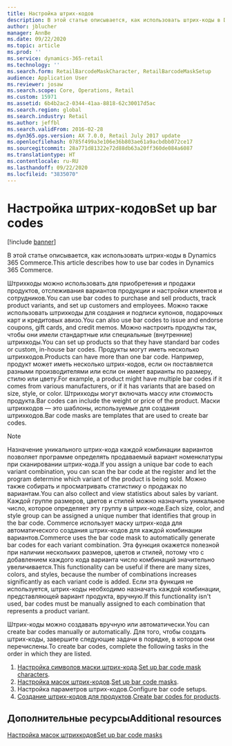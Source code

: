 ```yaml
---
title: Настройка штрих-кодов
description: В этой статье описывается, как использовать штрих-коды в Dynamics 365 Commerce.
author: jblucher
manager: AnnBe
ms.date: 09/22/2020
ms.topic: article
ms.prod: ''
ms.service: dynamics-365-retail
ms.technology: ''
ms.search.form: RetailBarcodeMaskCharacter, RetailBarcodeMaskSetup
audience: Application User
ms.reviewer: josaw
ms.search.scope: Core, Operations, Retail
ms.custom: 15971
ms.assetid: 6b4b2ac2-0344-41aa-8818-62c30017d5ac
ms.search.region: global
ms.search.industry: Retail
ms.author: jeffbl
ms.search.validFrom: 2016-02-28
ms.dyn365.ops.version: AX 7.0.0, Retail July 2017 update
ms.openlocfilehash: 0785f499a3e106e36b803ae61a9acbdbb072ce17
ms.sourcegitcommit: 28a771d81322e72d88db63a20ff360de084a6087
ms.translationtype: HT
ms.contentlocale: ru-RU
ms.lasthandoff: 09/22/2020
ms.locfileid: "3835070"
---
```

# <a name="set-up-bar-codes"></a><span data-ttu-id="e634c-103">Настройка штрих-кодов</span><span class="sxs-lookup"><span data-stu-id="e634c-103">Set up bar codes</span></span>

[!include [banner](includes/banner.md)]

<span data-ttu-id="e634c-104">В этой статье описывается, как использовать штрих-коды в Dynamics 365 Commerce.</span><span class="sxs-lookup"><span data-stu-id="e634c-104">This article describes how to use bar codes in Dynamics 365 Commerce.</span></span>

<span data-ttu-id="e634c-105">Штрихкоды можно использовать для приобретения и продажи продуктов, отслеживания вариантов продукции и настройки клиентов и сотрудников.</span><span class="sxs-lookup"><span data-stu-id="e634c-105">You can use bar codes to purchase and sell products, track product variants, and set up customers and employees.</span></span> <span data-ttu-id="e634c-106">Можно также использовать штрихкоды для создания и подписи купонов, подарочных карт и кредитовых авизо.</span><span class="sxs-lookup"><span data-stu-id="e634c-106">You can also use bar codes to issue and endorse coupons, gift cards, and credit memos.</span></span> <span data-ttu-id="e634c-107">Можно настроить продукты так, чтобы они имели стандартные или специальные (внутренние) штрихкоды.</span><span class="sxs-lookup"><span data-stu-id="e634c-107">You can set up products so that they have standard bar codes or custom, in-house bar codes.</span></span> <span data-ttu-id="e634c-108">Продукты могут иметь несколько штрихкодов.</span><span class="sxs-lookup"><span data-stu-id="e634c-108">Products can have more than one bar code.</span></span> <span data-ttu-id="e634c-109">Например, продукт может иметь несколько штрих-кодов, если он поставляется разными производителями или если он имеет варианты по размеру, стилю или цвету.</span><span class="sxs-lookup"><span data-stu-id="e634c-109">For example, a product might have multiple bar codes if it comes from various manufacturers, or if it has variants that are based on size, style, or color.</span></span> <span data-ttu-id="e634c-110">Штрихкоды могут включать массу или стоимость продукта.</span><span class="sxs-lookup"><span data-stu-id="e634c-110">Bar codes can include the weight or price of the product.</span></span> <span data-ttu-id="e634c-111">Маски штрихкодов — это шаблоны, используемые для создания штрихкодов.</span><span class="sxs-lookup"><span data-stu-id="e634c-111">Bar code masks are templates that are used to create bar codes.</span></span>

> [!NOTE]
> <span data-ttu-id="e634c-112">Назначение уникального штрих-кода каждой комбинации вариантов позволяет программе определять продаваемый вариант номенклатуры при сканировании штрих-кода.</span><span class="sxs-lookup"><span data-stu-id="e634c-112">If you assign a unique bar code to each variant combination, you can scan the bar code at the register and let the program determine which variant of the product is being sold.</span></span> <span data-ttu-id="e634c-113">Можно также собирать и просматривать статистику о продажах по вариантам.</span><span class="sxs-lookup"><span data-stu-id="e634c-113">You can also collect and view statistics about sales by variant.</span></span> <span data-ttu-id="e634c-114">Каждой группе размеров, цветов и стилей можно назначить уникальное число, которое определяет эту группу в штрих-коде.</span><span class="sxs-lookup"><span data-stu-id="e634c-114">Each size, color, and style group can be assigned a unique number that identifies that group in the bar code.</span></span> <span data-ttu-id="e634c-115">Commerce использует маску штрих-кода для автоматического создания штрих-кодов для каждой комбинации вариантов.</span><span class="sxs-lookup"><span data-stu-id="e634c-115">Commerce uses the bar code mask to automatically generate bar codes for each variant combination.</span></span> <span data-ttu-id="e634c-116">Эта функция окажется полезной при наличии нескольких размеров, цветов и стилей, потому что с добавлением каждого кода варианта число комбинаций значительно увеличивается.</span><span class="sxs-lookup"><span data-stu-id="e634c-116">This functionality can be useful if there are many sizes, colors, and styles, because the number of combinations increases significantly as each variant code is added.</span></span> <span data-ttu-id="e634c-117">Если эта функция не используется, штрих-коды необходимо назначать каждой комбинации, представляющей вариант продукта, вручную.</span><span class="sxs-lookup"><span data-stu-id="e634c-117">If this functionality isn't used, bar codes must be manually assigned to each combination that represents a product variant.</span></span>

<span data-ttu-id="e634c-118">Штрих-коды можно создавать вручную или автоматически.</span><span class="sxs-lookup"><span data-stu-id="e634c-118">You can create bar codes manually or automatically.</span></span> <span data-ttu-id="e634c-119">Для того, чтобы создать штрих-коды, завершите следующие задачи в порядке, в котором они перечислены.</span><span class="sxs-lookup"><span data-stu-id="e634c-119">To create bar codes, complete the following tasks in the order in which they are listed.</span></span>

1. <span data-ttu-id="e634c-120">[Настройка символов маски штрих-кода](set-up-bar-code-masks.md).</span><span class="sxs-lookup"><span data-stu-id="e634c-120">[Set up bar code mask characters](set-up-bar-code-masks.md).</span></span>
2. <span data-ttu-id="e634c-121">[Настройка масок штрих-кодов](set-up-bar-code-masks.md).</span><span class="sxs-lookup"><span data-stu-id="e634c-121">[Set up bar code masks](set-up-bar-code-masks.md).</span></span>
3. <span data-ttu-id="e634c-122">Настройка параметров штрих-кодов.</span><span class="sxs-lookup"><span data-stu-id="e634c-122">Configure bar code setups.</span></span>
4. <span data-ttu-id="e634c-123">[Создание штрих-кодов для продуктов](../supply-chain/pim/tasks/create-bar-code-product.md).</span><span class="sxs-lookup"><span data-stu-id="e634c-123">[Create bar codes for products](../supply-chain/pim/tasks/create-bar-code-product.md).</span></span>

## <a name="additional-resources"></a><span data-ttu-id="e634c-124">Дополнительные ресурсы</span><span class="sxs-lookup"><span data-stu-id="e634c-124">Additional resources</span></span>

[<span data-ttu-id="e634c-125">Настройка масок штрихкодов</span><span class="sxs-lookup"><span data-stu-id="e634c-125">Set up bar code masks</span></span>](set-up-bar-code-masks.md)
